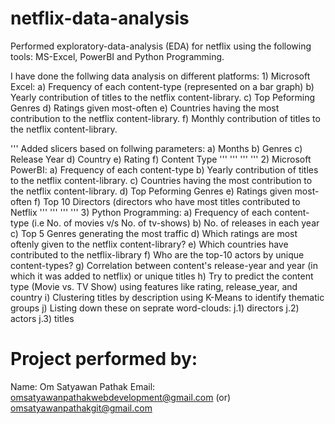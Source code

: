 # netflix-data-analysis
Performed exploratory-data-analysis (EDA) for netflix using the following tools: MS-Excel, PowerBI and Python Programming.




I have done the follwing data analysis on different platforms:
          1) Microsoft Excel:
            a) Frequency of each content-type (represented on a bar graph)
            b) Yearly contribution of titles to the netflix content-library.
            c) Top Peforming Genres
            d) Ratings given most-often
            e) Countries having the most contribution to the netflix content-library.
            f) Monthly contribution of titles to the netflix content-library.

'''
            Added slicers based on follwing parameters:
              a) Months
              b) Genres
              c) Release Year
              d) Country
              e) Rating
              f) Content Type
              '''
              '''
              '''
              '''
          2) Microsoft PowerBI:
            a) Frequency of each content-type
            b) Yearly contribution of titles to the netflix content-library.
            c) Countries having the most contribution to the netflix content-library.
            d) Top Peforming Genres
            e) Ratings given most-often
            f) Top 10 Directors (directors who have most titles contributed to Netflix
            '''
            '''
            '''
            '''
          3) Python Programming:
            a) Frequency of each content-type (i.e No. of movies v/s No. of tv-shows)
            b) No. of releases in each year
            c) Top 5 Genres generating the most traffic
            d) Which ratings are most oftenly given to the netflix content-library?
            e) Which countries have contributed to the netflix-library
            f) Who are the top-10 actors by unique content-types?
            g) Correlation between content's release-year and year (in which it was added to netflix) or unique titles
            h) Try to predict the content type (Movie vs. TV Show) using features like rating, release_year, and country
            i) Clustering titles by description using K-Means to identify thematic groups
            j) Listing down these on seprate word-clouds:
              j.1) directors
              j.2) actors
              j.3) titles








# Project performed by:
  Name: Om Satyawan Pathak
  Email: omsatyawanpathakwebdevelopment@gmail.com  (or) omsatyawanpathakgit@gmail.com
